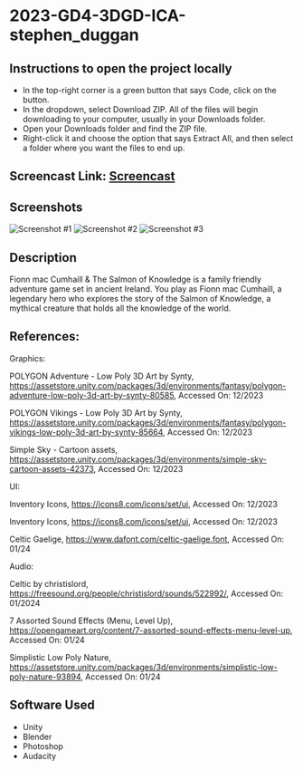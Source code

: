 # 2023-GD4-3DGD-ICA-stephen_duggan

## Instructions to open the project locally

- In the top-right corner is a green button that says Code, click on the button.
- In the dropdown, select Download ZIP. All of the files will begin downloading to your computer, usually in your Downloads folder.
- Open your Downloads folder and find the ZIP file.
- Right-click it and choose the option that says Extract All, and then select a folder where you want the files to end up.

## Screencast Link: [Screencast	](https://youtu.be/dHCDyb6Brxs)

## Screenshots

![Screenshot #1](https://github.com/sduggan23/2023-GD4-3DGD-ICA-stephen_duggan/assets/93271806/7936964c-fe66-40ee-9199-40d8214eb902)
![Screenshot #2](https://github.com/sduggan23/2023-GD4-3DGD-ICA-stephen_duggan/assets/93271806/80d94b46-a6db-429d-a7ef-97fc73c4bb1c)
![Screenshot #3](https://github.com/sduggan23/2023-GD4-3DGD-ICA-stephen_duggan/assets/93271806/869ef181-c2a0-45d0-84ea-8414e88054bc)

## Description

Fionn mac Cumhaill & The Salmon of Knowledge is a family friendly adventure game set in ancient Ireland. You play as Fionn mac Cumhaill, a legendary hero who explores the story of the Salmon of Knowledge, a mythical creature that holds all the knowledge of the world.

## References:

Graphics:

POLYGON Adventure - Low Poly 3D Art by Synty, https://assetstore.unity.com/packages/3d/environments/fantasy/polygon-adventure-low-poly-3d-art-by-synty-80585, Accessed On: 12/2023

POLYGON Vikings - Low Poly 3D Art by Synty, https://assetstore.unity.com/packages/3d/environments/fantasy/polygon-vikings-low-poly-3d-art-by-synty-85664, Accessed On: 12/2023

Simple Sky - Cartoon assets, https://assetstore.unity.com/packages/3d/environments/simple-sky-cartoon-assets-42373, Accessed On: 12/2023

UI:

Inventory Icons, https://icons8.com/icons/set/ui, Accessed On: 12/2023

Inventory Icons, https://icons8.com/icons/set/ui, Accessed On: 12/2023

Celtic Gaelige, https://www.dafont.com/celtic-gaelige.font, Accessed On: 01/24

Audio:

Celtic by christislord, https://freesound.org/people/christislord/sounds/522992/, Accessed On: 01/2024

7 Assorted Sound Effects (Menu, Level Up), https://opengameart.org/content/7-assorted-sound-effects-menu-level-up, Accessed On: 01/24

Simplistic Low Poly Nature, https://assetstore.unity.com/packages/3d/environments/simplistic-low-poly-nature-93894, Accessed On: 01/24

## Software Used

- Unity
- Blender
- Photoshop
- Audacity
